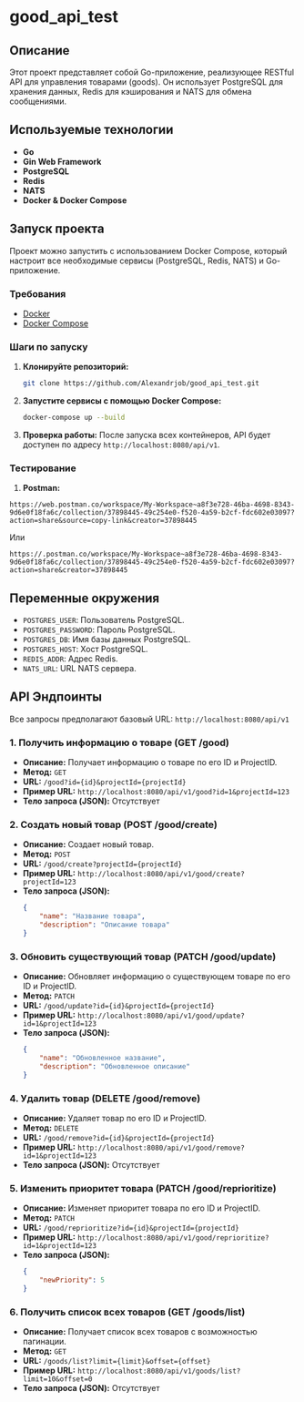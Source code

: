 # good_api_test

## Описание

Этот проект представляет собой Go-приложение, реализующее RESTful API для управления товарами (goods). Он использует PostgreSQL для хранения данных, Redis для кэширования и NATS для обмена сообщениями.

## Используемые технологии

*   **Go**
*   **Gin Web Framework**
*   **PostgreSQL**
*   **Redis**
*   **NATS**
*   **Docker & Docker Compose**

## Запуск проекта

Проект можно запустить с использованием Docker Compose, который настроит все необходимые сервисы (PostgreSQL, Redis, NATS) и Go-приложение.

### Требования

*   [Docker](https://docs.docker.com/get-docker/)
*   [Docker Compose](https://docs.docker.com/compose/install/)

### Шаги по запуску

1.  **Клонируйте репозиторий:**
    ```bash
    git clone https://github.com/Alexandrjob/good_api_test.git
    ```

2.  **Запустите сервисы с помощью Docker Compose:**
    ```bash
    docker-compose up --build
    ```
    
3.  **Проверка работы:**
    После запуска всех контейнеров, API будет доступен по адресу `http://localhost:8080/api/v1`.
    
### Тестирование
1. **Postman:**
```
https://web.postman.co/workspace/My-Workspace~a8f3e728-46ba-4698-8343-9d6e0f18fa6c/collection/37898445-49c254e0-f520-4a59-b2cf-fdc602e03097?action=share&source=copy-link&creator=37898445
```
Или
```
https://.postman.co/workspace/My-Workspace~a8f3e728-46ba-4698-8343-9d6e0f18fa6c/collection/37898445-49c254e0-f520-4a59-b2cf-fdc602e03097?action=share&creator=37898445
```

## Переменные окружения
*   `POSTGRES_USER`: Пользователь PostgreSQL.
*   `POSTGRES_PASSWORD`: Пароль PostgreSQL.
*   `POSTGRES_DB`: Имя базы данных PostgreSQL.
*   `POSTGRES_HOST`: Хост PostgreSQL.
*   `REDIS_ADDR`: Адрес Redis.
*   `NATS_URL`: URL NATS сервера.

## API Эндпоинты

Все запросы предполагают базовый URL: `http://localhost:8080/api/v1`

### 1. Получить информацию о товаре (GET /good)

*   **Описание:** Получает информацию о товаре по его ID и ProjectID.
*   **Метод:** `GET`
*   **URL:** `/good?id={id}&projectId={projectId}`
*   **Пример URL:** `http://localhost:8080/api/v1/good?id=1&projectId=123`
*   **Тело запроса (JSON):** Отсутствует

### 2. Создать новый товар (POST /good/create)

*   **Описание:** Создает новый товар.
*   **Метод:** `POST`
*   **URL:** `/good/create?projectId={projectId}`
*   **Пример URL:** `http://localhost:8080/api/v1/good/create?projectId=123`
*   **Тело запроса (JSON):**
    ```json
    {
        "name": "Название товара",
        "description": "Описание товара"
    }
    ```

### 3. Обновить существующий товар (PATCH /good/update)

*   **Описание:** Обновляет информацию о существующем товаре по его ID и ProjectID.
*   **Метод:** `PATCH`
*   **URL:** `/good/update?id={id}&projectId={projectId}`
*   **Пример URL:** `http://localhost:8080/api/v1/good/update?id=1&projectId=123`
*   **Тело запроса (JSON):**
    ```json
    {
        "name": "Обновленное название",
        "description": "Обновленное описание"
    }
    ```

### 4. Удалить товар (DELETE /good/remove)

*   **Описание:** Удаляет товар по его ID и ProjectID.
*   **Метод:** `DELETE`
*   **URL:** `/good/remove?id={id}&projectId={projectId}`
*   **Пример URL:** `http://localhost:8080/api/v1/good/remove?id=1&projectId=123`
*   **Тело запроса (JSON):** Отсутствует

### 5. Изменить приоритет товара (PATCH /good/reprioritize)

*   **Описание:** Изменяет приоритет товара по его ID и ProjectID.
*   **Метод:** `PATCH`
*   **URL:** `/good/reprioritize?id={id}&projectId={projectId}`
*   **Пример URL:** `http://localhost:8080/api/v1/good/reprioritize?id=1&projectId=123`
*   **Тело запроса (JSON):**
    ```json
    {
        "newPriority": 5
    }
    ```

### 6. Получить список всех товаров (GET /goods/list)

*   **Описание:** Получает список всех товаров с возможностью пагинации.
*   **Метод:** `GET`
*   **URL:** `/goods/list?limit={limit}&offset={offset}`
*   **Пример URL:** `http://localhost:8080/api/v1/goods/list?limit=10&offset=0`
*   **Тело запроса (JSON):** Отсутствует
